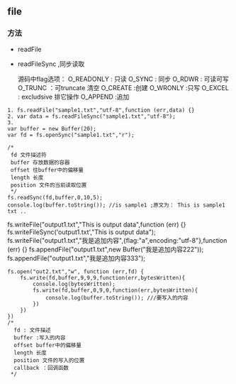 ## file

### 方法
- readFile
- readFileSync ,同步读取

  源码中flag选项：
  O_READONLY : 只读
  O_SYNC : 同步
  O_RDWR : 可读可写
  O_TRUNC ：可truncate 清空
  O_CREATE :创建
  O_WRONLY :只写
  O_EXCEL : excludsive 排它操作
  O_APPEND :追加

```
1. fs.readFile("sample1.txt","utf-8",function (err,data) {}
2. var data = fs.readFileSync("sample1.txt","utf-8");
3.
var buffer = new Buffer(20);
var fd = fs.openSync("sample1.txt","r");

/*
 fd 文件描述符
 buffer 存放数据的容器
 offset 往buffer中的偏移量
 length 长度
 position 文件的当前读取位置
 */
fs.readSync(fd,buffer,0,10,5);
console.log(buffer.toString()); //is sample1 ;原文为： This is sample1 txt ..
```


fs.writeFile("output1.txt","This is output data",function (err) {}
fs.writeFileSync('output1.txt',"This is output data");
fs.writeFile("output1.txt","我是追加内容",{flag:"a",encoding:"utf-8"},function (err) {}
fs.appendFile("output1.txt",new Buffer("我是追加内容222"));
fs.appendFile("output1.txt","我是追加内容333");

```
fs.open("out2.txt","w", function (err,fd) {
    fs.write(fd,buffer,9,9,9,function(err,bytesWritten){
        console.log(bytesWritten);
        fs.write(fd,buffer,0,9,0,function(err,bytesWritten){
            console.log(buffer.toString()); ///要写入的内容
        })
    })
})
/*
  fd : 文件描述
  buffer :写入的内容
  offset buffer中的偏移量
  length 长度
  position 文件的写入的位置
  callback ：回调函数
 */
```
